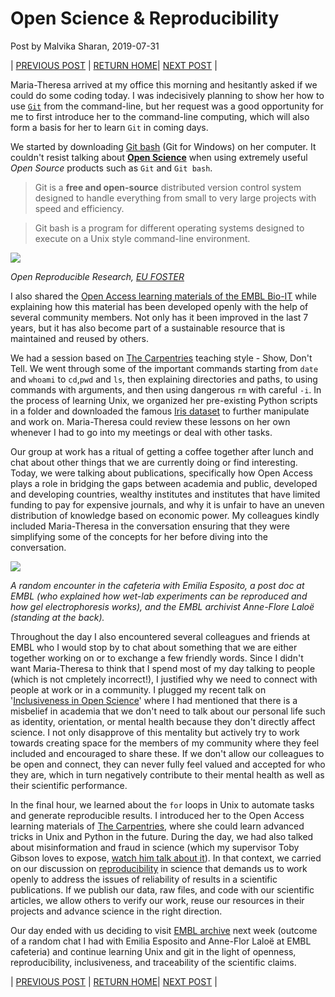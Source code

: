 # Open Science & Reproducibility

Post by Malvika Sharan, 2019-07-31

| [PREVIOUS POST](./2019-07-31-matheli-interview.md) | [RETURN HOME](https://malvikasharan.github.io/EMBL-Teen-2019/)| [NEXT POST](./2019-08-13-Traceability_and_archive.md) |

Maria-Theresa arrived at my office this morning and hesitantly asked if we could do some coding today. I was indecisively planning to show her how to use [`Git`](https://en.wikipedia.org/wiki/Git) from the command-line, but her request was a good opportunity for me to first introduce her to the command-line computing, which will also form a basis for her to learn `Git` in coming days.

We started by downloading [Git bash](https://gitforwindows.org/) (Git for Windows) on her computer. It couldn't resist talking about **[Open Science](https://en.wikipedia.org/wiki/Open_science)** when using extremely useful *Open Source* products such as `Git` and `Git bash`.

> Git is a **free and open-source** distributed version control system designed to handle everything from small to very large projects with speed and efficiency.

> Git bash is a program for different operating systems designed to execute on a Unix style command-line environment.

![](https://www.fosteropenscience.eu/sites/default/files/styles/front_page_block/public/filegViQom?itok=KUShY0li)

*Open Reproducible Research, [EU FOSTER](https://www.fosteropenscience.eu/foster-taxonomy/open-reproducible-research)*

I also shared the [Open Access learning materials of the EMBL Bio-IT](https://bio-it.embl.de/course-materials/) while explaining how this material has been developed openly with the help of several community members. Not only has it been improved in the last 7 years, but it has also become part of a sustainable resource that is maintained and reused by others. 

We had a session based on [The Carpentries](thecarpentries.org) teaching style - Show, Don't Tell. We went through some of the important commands starting from `date` and `whoami` to `cd`,`pwd` and `ls`, then explaining directories and paths, to using commands with arguments, and then using dangerous `rm` with careful `-i`. In the process of learning Unix, we organized her pre-existing Python scripts in a folder and downloaded the famous [Iris dataset](https://en.wikipedia.org/wiki/Iris_flower_data_set) to further manipulate and work on. Maria-Theresa could review these lessons on her own whenever I had to go into my meetings or deal with other tasks. 

Our group at work has a ritual of getting a coffee together after lunch and chat about other things that we are currently doing or find interesting. Today, we were talking about publications, specifically how Open Access plays a role in bridging the gaps between academia and public, developed and developing countries, wealthy institutes and institutes that have limited funding to pay for expensive journals, and why it is unfair to have an uneven distribution of knowledge based on economic power. My colleagues kindly included Maria-Theresa in the conversation ensuring that they were simplifying some of the concepts for her before diving into the conversation.

![](https://github.com/malvikasharan/EMBL-Women-2019/blob/master/images/PHOTO-2019-08-06-16-37-01.jpg?raw=true)

*A random encounter in the cafeteria with Emilia Esposito, a post doc at EMBL (who explained how wet-lab experiments can be reproduced and how gel electrophoresis works), and the EMBL archivist Anne-Flore Laloë (standing at the back).*

Throughout the day I also encountered several colleagues and friends at EMBL who I would stop by to chat about something that we are either together working on or to exchange a few friendly words. Since I didn't want Maria-Theresa to think that I spend most of my day talking to people (which is not cmpletely incorrect!), I justified why we need to connect with people at work or in a community. I plugged my recent talk on '[Inclusiveness in Open Science](https://speakerdeck.com/malvikasharan/inclusiveness-in-open-communities)' where I had mentioned that there is a misbelief in academia that we don't need to talk about our personal life such as identity, orientation, or mental health because they don't directly affect science. I not only disapprove of this mentality but actively try to work towards creating space for the members of my community where they feel included and encouraged to share these. If we don't allow our colleagues to be open and connect, they can never fully feel valued and accepted for who they are, which in turn negatively contribute to their mental health as well as their scientific performance.

In the final hour, we learned about the `for` loops in Unix to automate tasks and generate reproducible results. I introduced her to the Open Access learning materials of [The Carpentries](thecarpentries.org), where she could learn advanced tricks in Unix and Python in the future. During the day, we had also talked about misinformation and fraud in science (which my supervisor Toby Gibson loves to expose, [watch him talk about it](https://www.youtube.com/watch?v=mkchetsRWns)). In that context, we carried on our discussion on [reproducibility](https://en.wikipedia.org/wiki/Reproducibility) in science that demands us to work openly to address the issues of reliability of results in a scientific publications. If we publish our data, raw files, and code with our scientific articles, we allow others to verify our work, reuse our resources in their projects and advance science in the right direction.

Our day ended with us deciding to visit [EMBL archive](https://www.embl.it/aboutus/archive/index.html) next week (outcome of a random chat I had with Emilia Esposito and Anne-Flor Laloë at EMBL cafeteria) and continue learning Unix and git in the light of openness, reproducibility, inclusiveness, and traceability of the scientific claims.

| [PREVIOUS POST](./2019-07-31-matheli-interview.md) | [RETURN HOME](https://malvikasharan.github.io/EMBL-Teen-2019/)| [NEXT POST](./2019-08-13-Traceability_and_archive.md) |
